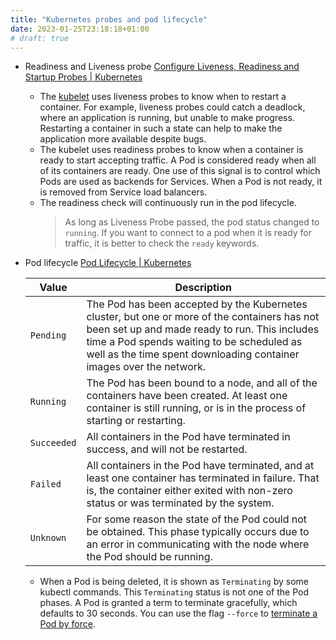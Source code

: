```yaml
---
title: "Kubernetes probes and pod lifecycle"
date: 2023-01-25T23:18:18+01:00
# draft: true
---
```


- Readiness and Liveness probe
  [Configure Liveness, Readiness and Startup Probes | Kubernetes](https://kubernetes.io/docs/tasks/configure-pod-container/configure-liveness-readiness-startup-probes/#before-you-begin)
	- The [kubelet](https://kubernetes.io/docs/reference/command-line-tools-reference/kubelet/) uses liveness probes to know when to restart a container. For example, liveness probes could catch a deadlock, where an application is running, but unable to make progress. Restarting a container in such a state can help to make the application more available despite bugs.
	- The kubelet uses readiness probes to know when a container is ready to start accepting traffic. A Pod is considered ready when all of its containers are ready. One use of this signal is to control which Pods are used as backends for Services. When a Pod is not ready, it is removed from Service load balancers.
	- The readiness check will continuously run in the pod lifecycle.
	  > As long as Liveness Probe passed, the pod status changed to `running`. If you want to connect to a pod when it is ready for traffic, it is better to check the `ready` keywords.
- Pod lifecycle [Pod Lifecycle | Kubernetes](https://kubernetes.io/docs/concepts/workloads/pods/pod-lifecycle/)
  
  | Value | Description |
  |---|---|
  | `Pending` | The Pod has been accepted by the Kubernetes cluster, but one or more of the containers has not been set up and made ready to run. This includes time a Pod spends waiting to be scheduled as well as the time spent downloading container images over the network. |
  | `Running` | The Pod has been bound to a node, and all of the containers have been created. At least one container is still running, or is in the process of starting or restarting. |
  | `Succeeded` | All containers in the Pod have terminated in success, and will not be restarted. |
  | `Failed` | All containers in the Pod have terminated, and at least one container has terminated in failure. That is, the container either exited with non-zero status or was terminated by the system. |
  | `Unknown` | For some reason the state of the Pod could not be obtained. This phase typically occurs due to an error in communicating with the node where the Pod should be running. |
	- When a Pod is being deleted, it is shown as `Terminating` by some kubectl commands. This `Terminating` status is not one of the Pod phases. A Pod is granted a term to terminate gracefully, which defaults to 30 seconds. You can use the flag `--force` to [terminate a Pod by force](https://kubernetes.io/docs/concepts/workloads/pods/pod-lifecycle/#pod-termination-forced).
<!-- ## Introduction -->

<!-- This is **bold** text, and this is *emphasized* text.

Visit the [Hugo](https://gohugo.io) website! -->

